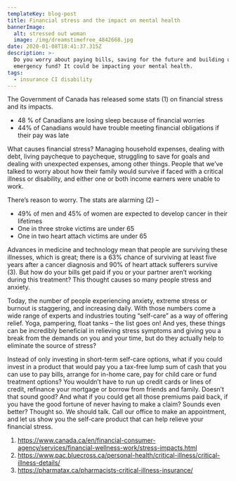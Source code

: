 ```yaml
---
templateKey: blog-post
title: Financial stress and the impact on mental health
bannerImage:
  alt: stressed out woman
  image: /img/dreamstimefree_4842668.jpg
date: 2020-01-08T18:41:37.315Z
description: >-
  Do you worry about paying bills, saving for the future and building up an
  emergency fund? It could be impacting your mental health.
tags:
  - insurance CI disability
---
```

The Government of Canada has released some stats (1) on financial stress and its impacts. 

* 48 % of Canadians are losing sleep because of financial worries
* 44% of Canadians would have trouble meeting financial obligations if their pay was late

What causes financial stress? Managing household expenses, dealing with debt, living paycheque to paycheque, struggling to save for goals and dealing with unexpected expenses, among other things. People that we’ve talked to worry about how their family would survive if faced with a critical illness or disability, and either one or both income earners were unable to work. 

There’s reason to worry. The stats are alarming (2)  –

* 49% of men and 45% of women are expected to develop cancer in their lifetimes
* One in three stroke victims are under 65
* One in two heart attach victims are under 65

Advances in medicine and technology mean that people are surviving these illnesses, which is great; there is a 63% chance of surviving at least five years after a cancer diagnosis and 90% of heart attack sufferers survive (3). But how do your bills get paid if you or your partner aren’t working during this treatment? This thought causes so many people stress and anxiety.

Today, the number of people experiencing anxiety, extreme stress or burnout is staggering, and increasing daily. With those numbers come a wide range of experts and industries touting “self-care” as a way of offering relief. Yoga, pampering, float tanks – the list goes on! And yes, these things can be incredibly beneficial in relieving stress symptoms and giving you a break from the demands on you and your time, but do they actually help to eliminate the source of stress?

Instead of only investing in short-term self-care options, what if you could invest in a product that would pay you a tax-free lump sum of cash that you can use to pay bills, arrange for in-home care, pay for child care or fund treatment options? You wouldn’t have to run up credit cards or lines of credit, refinance your mortgage or borrow from friends and family. Doesn’t that sound good? And what if you could get all those premiums paid back, if you have the good fortune of never having to make a claim? Sounds even better? Thought so. We should talk. Call our office to make an appointment, and let us show you the self-care product that can help relieve your financial stress. 







1.  [https://www.canada.ca/en/financial-consumer-agency/services/financial-wellness-work/stress-impacts.html](https://www.canada.ca/en/financial-consumer-agency/services/financial-wellness-work/stress-impacts.html)
2. [https://www.pac.bluecross.ca/personal-health/critical-illness/critical-illness-details/](https://www.pac.bluecross.ca/personal-health/critical-illness/critical-illness-details/)
3. [https://pharmatax.ca/pharmacists-critical-illness-insurance/	](https://pharmatax.ca/pharmacists-critical-illness-insurance/)
